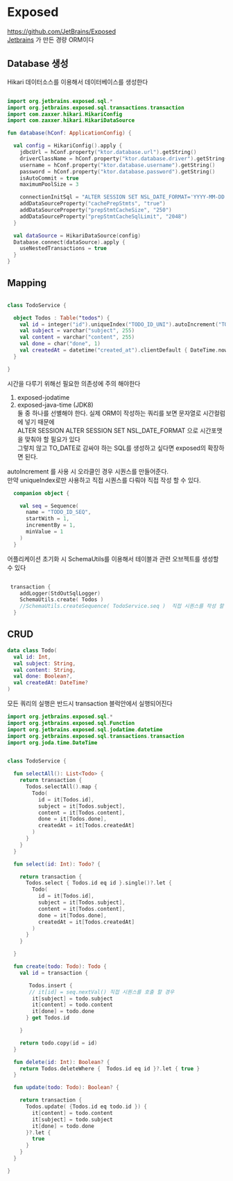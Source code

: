 # Exposed

https://github.com/JetBrains/Exposed  
[Jetbrains](https://www.jetbrains.com/) 가 만든 경량 ORM이다


## Database 생성

Hikari 데이터소스를 이용해서 데이터베이스를 생성한다  

```kt

import org.jetbrains.exposed.sql.*
import org.jetbrains.exposed.sql.transactions.transaction
import com.zaxxer.hikari.HikariConfig
import com.zaxxer.hikari.HikariDataSource

fun database(hConf: ApplicationConfig) {

  val config = HikariConfig().apply {
    jdbcUrl = hConf.property("ktor.database.url").getString()
    driverClassName = hConf.property("ktor.database.driver").getString()
    username = hConf.property("ktor.database.username").getString()
    password = hConf.property("ktor.database.password").getString()
    isAutoCommit = true
    maximumPoolSize = 3

    connectionInitSql = "ALTER SESSION SET NSL_DATE_FORMAT='YYYY-MM-DD'"
    addDataSourceProperty("cachePrepStmts", "true")
    addDataSourceProperty("prepStmtCacheSize", "250")
    addDataSourceProperty("prepStmtCacheSqlLimit", "2048")
  }

  val dataSource = HikariDataSource(config)
  Database.connect(dataSource).apply {
    useNestedTransactions = true
  }
}


```
## Mapping

```kt

class TodoService {

  object Todos : Table("todos") {
    val id = integer("id").uniqueIndex("TODO_ID_UNI").autoIncrement("TODO_ID_SEQ")
    val subject = varchar("subject", 255)
    val content = varchar("content", 255)
    val done = char("done", 1)
    val createdAt = datetime("created_at").clientDefault { DateTime.now() }
  }

}

```

시간을 다루기 위해선 필요한 의존성에 주의 해야한다  
1. exposed-jodatime
1. exposed-java-time (JDK8)  
둘 중 하나를 선별해야 한다.
실제 ORM이 작성하는 쿼리를 보면 문자열로 시간컬럼에 넣기 때문에  
ALTER SESSION ALTER SESSION SET NSL_DATE_FORMAT 으로 시간포맷을 맞춰야 할 필요가 있다  
그렇치 않고 TO_DATE로 감싸야 하는 SQL를 생성하고 싶다면 exposed의 확장하면 된다.


autoIncrement 를 사용 시 오라클인 경우 시퀀스를 만들어준다.  
만약 uniqueIndex로만 사용하고 직접 시퀀스를 다뤄야 직접 작성 할 수 있다.  

```kt 
  companion object {

    val seq = Sequence(
      name = "TODO_ID_SEQ",
      startWith = 1,
      incrementBy = 1,
      minValue = 1
    )
  }

```


어플리케이션 초기화 시 SchemaUtils를 이용해서 테이블과 관련 오브젝트를 생성할 수 있다  

```kt 

 transaction {
    addLogger(StdOutSqlLogger)
    SchemaUtils.create( Todos )
    //SchemaUtils.createSequence( TodoService.seq )  직접 시퀀스를 작성 할 경우
  }

```

## CRUD

```kt 
data class Todo(
  val id: Int,
  val subject: String,
  val content: String,
  val done: Boolean?,
  val createdAt: DateTime?
)
```

모든 쿼리의 실행은 반드시 transaction 블럭안에서 실행되어진다  


```kt 
import org.jetbrains.exposed.sql.*
import org.jetbrains.exposed.sql.Function
import org.jetbrains.exposed.sql.jodatime.datetime
import org.jetbrains.exposed.sql.transactions.transaction
import org.joda.time.DateTime


class TodoService {

  fun selectAll(): List<Todo> {
    return transaction {
      Todos.selectAll().map {
        Todo(
          id = it[Todos.id],
          subject = it[Todos.subject],
          content = it[Todos.content],
          done = it[Todos.done],
          createdAt = it[Todos.createdAt]
        )
      }
    }
  }

  fun select(id: Int): Todo? {

    return transaction {
      Todos.select { Todos.id eq id }.single()?.let {
        Todo(
          id = it[Todos.id],
          subject = it[Todos.subject],
          content = it[Todos.content],
          done = it[Todos.done],
          createdAt = it[Todos.createdAt]
        )
      }
    }

  }

  fun create(todo: Todo): Todo {
    val id = transaction {

       Todos.insert {
       // it[id] = seq.nextVal() 직접 시퀀스를 호출 할 경우
        it[subject] = todo.subject
        it[content] = todo.content
        it[done] = todo.done
      } get Todos.id

    }

    return todo.copy(id = id)
  }

  fun delete(id: Int): Boolean? {
    return Todos.deleteWhere {  Todos.id eq id }?.let { true }
  }

  fun update(todo: Todo): Boolean? {

    return transaction {
      Todos.update( {Todos.id eq todo.id }) {
        it[content] = todo.content
        it[subject] = todo.subject
        it[done] = todo.done
      }?.let {
        true
      }
    }
  }

}

```

